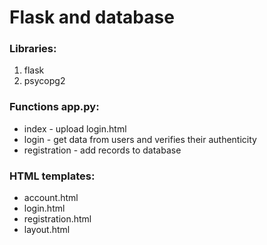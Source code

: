 # Flask and database

### Libraries:

1. flask 
2. psycopg2 

### Functions app.py:

* index - upload login.html 
* login - get data from users and verifies their authenticity 
* registration - add records to database

### HTML templates:

* account.html 
* login.html 
* registration.html 
* layout.html
